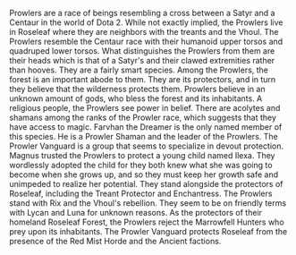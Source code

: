 



Prowlers are a race of beings resembling a cross between a Satyr and a Centaur in the world of Dota 2.
While not exactly implied, the Prowlers live in Roseleaf where they are neighbors with the treants and the Vhoul.
The Prowlers resemble the Centaur race with their humanoid upper torsos and quadruped lower torsos. What distinguishes the Prowlers from them are their heads which is that of a Satyr's and their clawed extremities rather than hooves.
They are a fairly smart species.
Among the Prowlers, the forest is an important abode to them. They are its protectors, and in turn they believe that the wilderness protects them. Prowlers believe in an unknown amount of gods, who bless the forest and its inhabitants. A religious people, the Prowlers see power in belief.
There are acolytes and shamans among the ranks of the Prowler race, which suggests that they have access to magic.
Farvhan the Dreamer is the only named member of this species. He is a Prowler Shaman and the leader of the Prowlers.
The Prowler Vanguard is a group that seems to specialize in devout protection.
Magnus trusted the Prowlers to protect a young child named Ilexa. They wordlessly adopted the child for they both knew what she was going to become when she grows up, and so they must keep her growth safe and unimpeded to realize her potential.
They stand alongside the protectors of Roseleaf, including the  Treant Protector and  Enchantress.
The Prowlers stand with Rix and the Vhoul's rebellion.
They seem to be on friendly terms with  Lycan and  Luna for unknown reasons.
As the protectors of their homeland Roseleaf Forest, the Prowlers reject the Marrowfell Hunters who prey upon its inhabitants.
The Prowler Vanguard protects Roseleaf from the presence of the Red Mist Horde and the Ancient factions.
